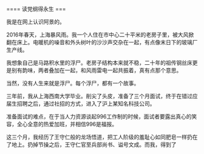 ==== 读党纲得永生 ===

我是在网上认识阿景的。

2016年春天，上海暴风雨。我一个人住在市中心二十平米的老房子里，被大风掀翻在床上。电暖机的噪音和外头树叶的沙沙声交杂在一起，有点像末日下的玻璃厂生产线。

我想象自己是马路积水里的浮尸。老房子结构本来就不稳，二十年的祖传钢丝床更是别有韵味，两者叠加在一起，和风雨雷电一起共振着，真有点那个意思。

当然，没有人生来就是浮尸。每个浮尸，都有一个故事。

三年前，我从上海西南大学毕业。削尖了头皮，准备了三个月面试，终于在错过应届生招聘之后，通过社招的方式，进入了沪上某知名科技公司。

准备面试的难点，在于当人力资源谈起996工作制的时候，面试者要露出真心的笑容，全心全意的热爱加班，并相信996是福报。

这三个月，我经历了王守仁般的龙场悟道，把工人阶级的羞耻心如同肥皂一样扔在了地上。扔掉节操之后，王守仁官至兵部尚书、谥号文成。而我，得到了